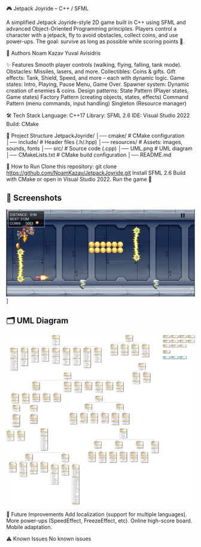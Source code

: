 🎮 Jetpack Joyride – C++ / SFML

A simplified Jetpack Joyride-style 2D game built in C++ using SFML and advanced Object-Oriented Programming principles.
Players control a character with a jetpack, fly to avoid obstacles, collect coins, and use power-ups. The goal: survive as long as possible while scoring points 🚀.

👥 Authors
Noam Kazav
Yuval Avisidris

✨ Features
Smooth player controls (walking, flying, falling, tank mode).
Obstacles: Missiles, lasers, and more.
Collectibles: Coins & gifts.
Gift effects: Tank, Shield, Speed, and more – each with dynamic logic.
Game states: Intro, Playing, Pause Menu, Game Over.
Spawner system: Dynamic creation of enemies & coins.
Design patterns:
State Pattern (Player states, Game states)
Factory Pattern (creating objects, states, effects)
Command Pattern (menu commands, input handling)
Singleton (Resource manager)

🛠️ Tech Stack
Language: C++17
Library: SFML 2.6
IDE: Visual Studio 2022
Build: CMake

📂 Project Structure
JetpackJoyride/
│── cmake/          # CMake configuration
│── include/        # Header files (.h/.hpp)
│── resources/      # Assets: images, sounds, fonts
│── src/            # Source code (.cpp)
│── UML.png         # UML diagram
│── CMakeLists.txt  # CMake build configuration
│── README.md

🚀 How to Run
Clone this repository:
git clone https://github.com/NoamKazav/JetpackJoyride.git
Install SFML 2.6 
Build with CMake or open in Visual Studio 2022.
Run the game 🎉

## 📸 Screenshots
![Gameplay Screenshot](https://raw.githubusercontent.com/NoamKazav/JetpackJoyride/main/screenshots/image.png)]

## 🗂 UML Diagram
![UML Diagram](UML.png)

🔮 Future Improvements
Add localization (support for multiple languages).
More power-ups (SpeedEffect, FreezeEffect, etc).
Online high-score board.
Mobile adaptation.

⚠️ Known Issues
No known issues
